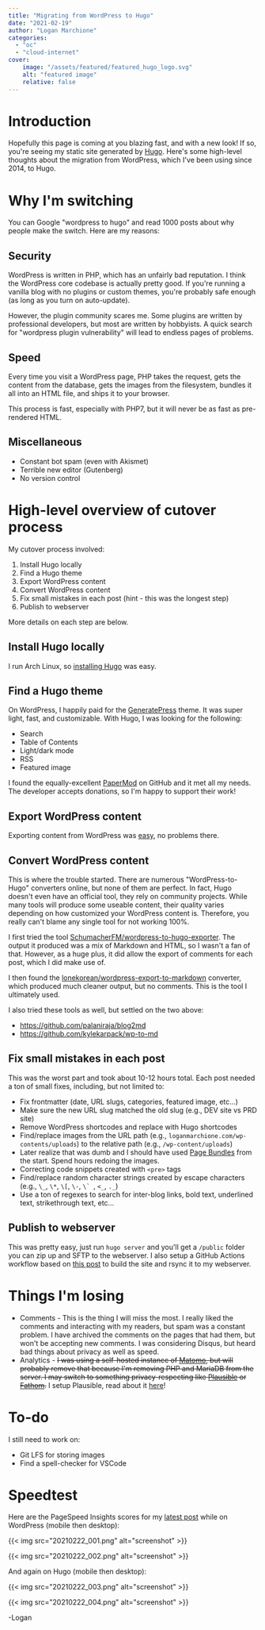 ```yaml
---
title: "Migrating from WordPress to Hugo"
date: "2021-02-19"
author: "Logan Marchione"
categories: 
  - "oc"
  - "cloud-internet"
cover:
    image: "/assets/featured/featured_hugo_logo.svg"
    alt: "featured image"
    relative: false
---
```


# Introduction

Hopefully this page is coming at you blazing fast, and with a new look! If so, you're seeing my static site generated by [Hugo](https://gohugo.io/). Here's some high-level thoughts about the migration from WordPress, which I've been using since 2014, to Hugo.

# Why I'm switching

You can Google "wordpress to hugo" and read 1000 posts about why people make the switch. Here are my reasons:

## Security

WordPress is written in PHP, which has an unfairly bad reputation. I think the WordPress core codebase is actually pretty good. If you're running a vanilla blog with no plugins or custom themes, you're probably safe enough (as long as you turn on auto-update).

However, the plugin community scares me. Some plugins are written by professional developers, but most are written by hobbyists. A quick search for "wordpress plugin vulnerability" will lead to endless pages of problems.

## Speed

Every time you visit a WordPress page, PHP takes the request, gets the content from the database, gets the images from the filesystem, bundles it all into an HTML file, and ships it to your browser.

This process is fast, especially with PHP7, but it will never be as fast as pre-rendered HTML.

## Miscellaneous

- Constant bot spam (even with Akismet)
- Terrible new editor (Gutenberg)
- No version control

# High-level overview of cutover process

My cutover process involved:

1. Install Hugo locally
1. Find a Hugo theme
1. Export WordPress content
1. Convert WordPress content
1. Fix small mistakes in each post (hint - this was the longest step)
1. Publish to webserver

More details on each step are below.

## Install Hugo locally

I run Arch Linux, so [installing Hugo](https://gohugo.io/getting-started/installing/#arch-linux) was easy.

## Find a Hugo theme

On WordPress, I happily paid for the [GeneratePress](https://generatepress.com/) theme. It was super light, fast, and customizable. With Hugo, I was looking for the following:

- Search
- Table of Contents
- Light/dark mode
- RSS
- Featured image

I found the equally-excellent [PaperMod](https://github.com/adityatelange/hugo-PaperMod) on GitHub and it met all my needs. The developer accepts donations, so I'm happy to support their work!

## Export WordPress content

Exporting content from WordPress was [easy](https://wordpress.org/support/article/tools-export-screen/), no problems there.

## Convert WordPress content

This is where the trouble started. There are numerous "WordPress-to-Hugo" converters online, but none of them are perfect. In fact, Hugo doesn't even have an official tool, they rely on community projects. While many tools will produce some useable content, their quality varies depending on how customized your WordPress content is. Therefore, you really can't blame any single tool for not working 100%.

I first tried the tool [SchumacherFM/wordpress-to-hugo-exporter](https://github.com/SchumacherFM/wordpress-to-hugo-exporter). The output it produced was a mix of Markdown and HTML, so I wasn't a fan of that. However, as a huge plus, it did allow the export of comments for each post, which I did make use of.

I then found the [lonekorean/wordpress-export-to-markdown](https://github.com/lonekorean/wordpress-export-to-markdown) converter, which produced much cleaner output, but no comments. This is the tool I ultimately used.

I also tried these tools as well, but settled on the two above:

- https://github.com/palaniraja/blog2md
- https://github.com/kylekarpack/wp-to-md

## Fix small mistakes in each post

This was the worst part and took about 10-12 hours total. Each post needed a ton of small fixes, including, but not limited to:

- Fix frontmatter (date, URL slugs, categories, featured image, etc...)
- Make sure the new URL slug matched the old slug (e.g., DEV site vs PRD site)
- Remove WordPress shortcodes and replace with Hugo shortcodes
- Find/replace images from the URL path (e.g., `loganmarchione.com/wp-contents/uploads`) to the relative path (e.g., `/wp-content/uploads`)
- Later realize that was dumb and I should have used [Page Bundles](https://gohugo.io/content-management/page-bundles/) from the start. Spend hours redoing the images.
- Correcting code snippets created with `<pre>` tags
- Find/replace random character strings created by escape characters (e.g., `\_`, `\*`, `\[`, `\-`, ``\` ``, `<_`, `._`)
- Use a ton of regexes to search for inter-blog links, bold text, underlined text, strikethrough text, etc...

## Publish to webserver

This was pretty easy, just run `hugo server` and you'll get a `/public` folder you can zip up and SFTP to the webserver. I also setup a GitHub Actions workflow based on [this post](https://zartman.xyz/blog/gh-static-deploy/) to build the site and rsync it to my webserver. 

# Things I'm losing

- Comments - This is the thing I will miss the most. I really liked the comments and interacting with my readers, but spam was a constant problem. I have archived the comments on the pages that had them, but won't be accepting new comments. I was considering Disqus, but heard bad things about privacy as well as speed.
- Analytics - ~~I was using a self-hosted instance of [Matomo](https://matomo.org/), but will probably remove that because I'm removing PHP and MariaDB from the server. I may switch to something privacy-respecting like [Plausible](https://plausible.io/) or [Fathom](https://usefathom.com/).~~ I setup Plausible, read about it [here](/2021/03/analytics-with-hugo/)!

# To-do

I still need to work on:

- Git LFS for storing images
- Find a spell-checker for VSCode

# Speedtest

Here are the PageSpeed Insights scores for my [latest post](/2021/01/homelab-10-mini-rack) while on WordPress (mobile then desktop):

{{< img src="20210222_001.png" alt="screenshot" >}}

{{< img src="20210222_002.png" alt="screenshot" >}}

And again on Hugo (mobile then desktop):

{{< img src="20210222_003.png" alt="screenshot" >}}

{{< img src="20210222_004.png" alt="screenshot" >}}

\-Logan